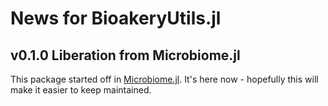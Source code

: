 # News for BioakeryUtils.jl

## v0.1.0 Liberation from Microbiome.jl

This package started off in [Microbiome.jl](https://github.com/BioJulia/Microbiome.jl/).
It's here now - hopefully this will make it easier to keep maintained.
